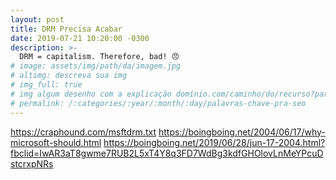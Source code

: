 ```yaml
---
layout: post
title: DRM Precisa Acabar
date: 2019-07-21 10:20:00 -0300
description: >-
  DRM = capitalism. Therefore, bad! 😠
# image: assets/img/path/da/imagem.jpg
# altimg: descreva sua img
# img_full: true
# img algum desenho com a explicação domínio.com/caminho/do/recurso?parâmetro=valor
# permalink: /:categories/:year/:month/:day/palavras-chave-pra-seo
---
```


https://craphound.com/msftdrm.txt
https://boingboing.net/2004/06/17/why-microsoft-should.html
https://boingboing.net/2019/06/28/jun-17-2004.html?fbclid=IwAR3aT8gwme7RUB2L5xT4Y8q3FD7WdBg3kdfGHOlovLnMeYPcuDstcrxpNRs